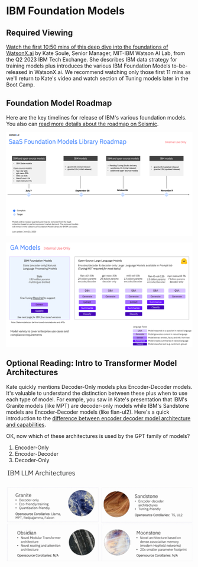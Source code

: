 # IBM Foundation Models

## Required Viewing
[Watch the first 10:50 mins of this deep dive into the foundations of WatsonX.ai](https://ibmtechxchange.bemyapp.com/?mc_cid=cf7717a08c&mc_eid=b54f2c4c9f#/conference/648a45ae1cbdaaa41ab61852) by Kate Soule, Senior Manager, MIT-IBM Watson AI Lab, from the Q2 2023 IBM Tech Exchange.  She describes IBM data strategy for training models plus introduces the various IBM Foundation Models to-be-released in WatsonX.ai.  We recommend watching only those first 11 mins as we'll return to Kate's video and watch section of Tuning models later in the Boot Camp.

## Foundation Model Roadmap
Here are the key timelines for release of IBM's various foundation models.  You also can [read more details about the roadmap on Seismic](https://ibm.seismic.com/Link/Content/DCVfj4mQD7jGT8qTC7gW3qJHWmHP).
<p align="center">
  <img src="images/ibm-foundation-models-roadmap.png" width="750"/>
</p>

<p align="center">
  <img src="images/ibm-foundation-models-ga.png" width="750"/>
</p>

## Optional Reading: Intro to Transformer Model Architectures
Kate quickly mentions Decoder-Only models plus Encoder-Decoder models.  It's valuable to understand the distinction between these plus when to use each type of model.  For exmple, you saw in Kate's presentation that IBM's Granite models (like MPT) are decoder-only models while IBM's Sandstone models are Encoder-Decoder models (like flan-ul2).  Here's a quick introduction to the [difference between encoder decoder model architecture and capabilities](https://magazine.sebastianraschka.com/p/understanding-encoder-and-decoder).

OK, now which of these architectures is used by the GPT family of models?
1. Encoder-Only
2. Encoder-Decoder
3. Decoder-Only

<p align="center">
  <img src="images/ibm-foundation-models.png" width="900"/>
</p>
